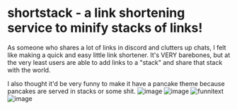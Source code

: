 # shortstack - a link shortening service to minify stacks of links!
As someone who shares a lot of links in discord and clutters up chats, I felt like making a quick and easy little link shortener. It's VERY barebones, but at the very least users are able to add links to a "stack"
and share that stack with the world.

I also thought it'd be very funny to make it have a pancake theme because pancakes are served in stacks or some shit.
![image](https://github.com/UnitedPuggs/shortstack/assets/48199805/27c7db58-748d-4e44-b810-eb1e6eb32313)
![image](https://github.com/UnitedPuggs/shortstack/assets/48199805/e90a27bf-d221-49b0-bca9-891c0f6626da)
![funnitext](https://github.com/UnitedPuggs/shortstack/assets/48199805/4c1d05ef-2807-4aff-ada6-b3365bed188b)
![image](https://github.com/UnitedPuggs/shortstack/assets/48199805/884e51c5-2fc2-47ed-a19a-72d2544d9e5d)
